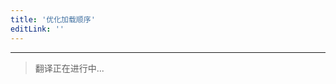 ```yaml
---
title: '优化加载顺序'
editLink: ''
---
```


<script setup>
import ArticleTitle from '../components/ArticleTitle.vue'
</script>

<article-title title="优化加载顺序" sub="了解如何优化加载顺序以提高应用的可用速度" />

---

> 翻译正在进行中...

